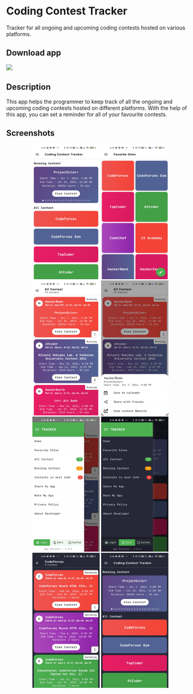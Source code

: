 # Coding Contest Tracker

Tracker for all ongoing and upcoming coding contests hosted on various platforms.



##  Download app


[<img src="https://www.freepnglogos.com/uploads/play-store-logo-png/play-store-logo-nisi-filters-australia-11.png" width="250"/>](https://w7.pngwing.com/pngs/961/859/png-transparent-google-play-android-app-store-apple-android-text-rectangle-logo.png)


## Description

This app helps the programmer to keep track of all the ongoing and upcoming coding contests hosted on different platforms. With the help of this app, you can set a reminder for all of your favourite contests.


## Screenshots

<p align="middle">
  <img src ="https://github.com/akashlilhare/coding_contest_tracker/blob/main/ss/ss1.jpg" width="180" height="360">
  <img src ="https://github.com/akashlilhare/coding_contest_tracker/blob/main/ss/ss2.jpg" width="180" height="360">
  <img src ="https://github.com/akashlilhare/coding_contest_tracker/blob/main/ss/ss3.jpg" width="180" height="360">
  <img src ="https://github.com/akashlilhare/coding_contest_tracker/blob/main/ss/ss4.jpg" width="180" height="360">
  <img src ="https://github.com/akashlilhare/coding_contest_tracker/blob/main/ss/ss5.jpg" width="180" height="360">
  <img src ="https://github.com/akashlilhare/coding_contest_tracker/blob/main/ss/ss6.jpg" width="180" height="360">
  <img src ="https://github.com/akashlilhare/coding_contest_tracker/blob/main/ss/ss7.jpg" width="180" height="360">
  <img src ="https://github.com/akashlilhare/coding_contest_tracker/blob/main/ss/ss8.jpg" width="180" height="360">
</p>
 


